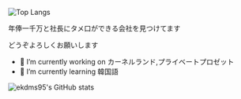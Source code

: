 ![Top Langs](https://github-readme-stats.vercel.app/api/top-langs/?username=ekdms95&layout=compact&theme=tokyonight)

年俸一千万と社長にタメ口ができる会社を見つけてます

どうぞよろしくお願いします

- 🔭 I’m currently working on カーネルランド,プライベートプロゼット
- 🌱 I’m currently learning 韓国語

![ekdms95's GitHub stats](https://github-readme-stats.vercel.app/api?username=ekdms95&show_icons=true&theme=tokyonight)
